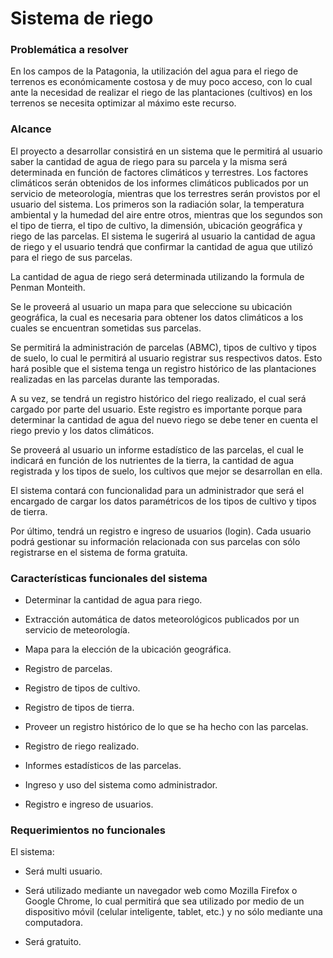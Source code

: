 # Sistema de riego
### Problemática a resolver
En los campos de la Patagonia, la utilización del agua para el riego de terrenos es económicamente costosa y de muy poco acceso, con lo cual ante la necesidad de realizar el riego de las plantaciones (cultivos) en los terrenos se necesita optimizar al máximo este recurso.

### Alcance
El proyecto a desarrollar consistirá en un sistema que le permitirá al usuario saber la cantidad de agua de riego para su parcela y la misma será determinada en función de factores climáticos y terrestres. Los factores climáticos serán obtenidos de los informes climáticos publicados por un servicio de meteorología, mientras que los terrestres serán provistos por el usuario del sistema. Los primeros son la radiación solar, la temperatura ambiental y la humedad del aire entre otros, mientras que los segundos son el tipo de tierra, el tipo de cultivo, la dimensión, ubicación geográfica y riego de las parcelas. El sistema le sugerirá al usuario la cantidad de agua de riego y el usuario tendrá que confirmar la cantidad de agua que utilizó para el riego de sus parcelas.

La cantidad de agua de riego será determinada utilizando la formula de Penman Monteith.

Se le proveerá al usuario un mapa para que seleccione su ubicación geográfica, la cual es necesaria para obtener los datos climáticos a los cuales se encuentran sometidas sus parcelas.

Se permitirá la administración de parcelas (ABMC), tipos de cultivo y tipos de suelo, lo cual le permitirá al usuario registrar sus respectivos datos. Esto hará posible que el sistema tenga un registro histórico de las plantaciones realizadas en las parcelas durante las temporadas.

A su vez, se tendrá un registro histórico del riego realizado, el cual será cargado por parte del usuario. Este registro es importante porque para determinar la cantidad de agua del nuevo riego se debe tener en cuenta el riego previo y los datos climáticos.

Se proveerá al usuario un informe estadístico de las parcelas, el cual le indicará en función de los nutrientes de la tierra, la cantidad de agua registrada y los tipos de suelo, los cultivos que mejor se desarrollan en ella.

El sistema contará con funcionalidad para un administrador que será el encargado de cargar los datos paramétricos de los tipos de cultivo y tipos de tierra.

Por último, tendrá un registro e ingreso de usuarios (login). Cada usuario podrá gestionar su información relacionada con sus parcelas con sólo registrarse en el sistema de forma gratuita.

### Características funcionales del sistema
- Determinar la cantidad de agua para riego.

- Extracción automática de datos meteorológicos publicados por un servicio de meteorología.

- Mapa para la elección de la ubicación geográfica.

- Registro de parcelas.

- Registro de tipos de cultivo.

- Registro de tipos de tierra.

- Proveer un registro histórico de lo que se ha hecho con las parcelas.

- Registro de riego realizado.

- Informes estadísticos de las parcelas.

- Ingreso y uso del sistema como administrador.

- Registro e ingreso de usuarios.

### Requerimientos no funcionales
El sistema:  
- Será multi usuario.  

- Será utilizado mediante un navegador web como Mozilla Firefox o Google Chrome, lo cual permitirá que sea utilizado por medio de un dispositivo móvil (celular inteligente, tablet, etc.) y no sólo mediante una computadora.  

- Será gratuito.
